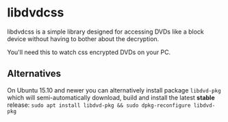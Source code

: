 libdvdcss
=========

libdvdcss is a simple library designed for accessing DVDs like a
block device without having to bother about the decryption.

You'll need this to watch css encrypted DVDs on your PC.

Alternatives
------------

On Ubuntu 15.10 and newer you can alternatively install package `libdvd-pkg` which
will semi-automatically download, build and install the latest **stable** release:
`sudo apt install libdvd-pkg && sudo dpkg-reconfigure libdvd-pkg`
